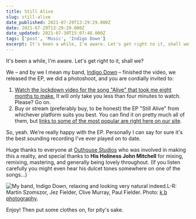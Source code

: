 ```yaml
---
title: Still Alive
slug: still-alive
date_published: 2021-07-29T13:29:29.000Z
date: 2021-07-29T13:29:29.000Z
date_updated: 2021-07-30T15:07:48.000Z
tags: ['post', 'Music', 'Indigo Down']
excerpt: It's been a while, I'm aware. Let's get right to it, shall we?
---
```


It's been a while, I'm aware. Let's get right to it, shall we?

We – and by we I mean my band, [Indigo Down](https://indigodown.com/) – finished the video, we released the EP, we did a photoshoot, and you are cordially invited to:

1. [Watch the lockdown video for the song "Alive" that took me eight months to make.](https://www.youtube.com/watch?v=UAFhv4xKi0c) It will only take you less than four minutes to watch. Please? Go on.
2. Buy or stream (preferably buy, to be honest) the EP "Still Alive" from whichever platform suits you best. You can find it on pretty much all of them, but [links to some of the most popular are right here on our site](https://indigodown.com/release).

So, yeah. We're really happy with the EP. Personally I can say for sure it's the best sounding recording I've ever played on to date.

Huge thanks to everyone at [Outhouse Studios](https://outhousestudios.co.uk/) who was involved in making this a reality, and special thanks to **His Holiness John Mitchell** for mixing, remixing, mastering, and generally being lovely throughout. (If you listen carefully you might even hear his dulcet tones somewhere on one of the songs...)

![My band, Indigo Down, relaxing and looking very natural indeed.](/public/images/2021/07/9387-small.jpg)L-R: Martin Szomszor, Jez Fielder, Clive Murray, Paul Fielder. Photo: [k b photography](https://www.katebookerphotography.com/).

Enjoy! Then put some clothes on, for pity's sake.
